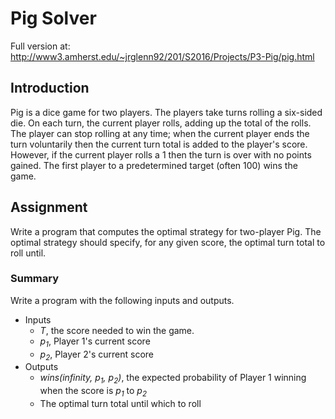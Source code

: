 # Pig Solver

Full version at: http://www3.amherst.edu/~jrglenn92/201/S2016/Projects/P3-Pig/pig.html

## Introduction
Pig is a dice game for two players. The players take turns rolling a six-sided die. On each turn, the current player rolls, adding up the total of the rolls. The player can stop rolling at any time; when the current player ends the turn voluntarily then the current turn total is added to the player's score. However, if the current player rolls a 1 then the turn is over with no points gained. The first player to a predetermined target (often 100) wins the game.

## Assignment
Write a program that computes the optimal strategy for two-player Pig. The optimal strategy should specify, for any given score, the optimal turn total to roll until.

### Summary
Write a program with the following inputs and outputs.

* Inputs
  * _T_, the score needed to win the game.
  * _p<sub>1</sub>_, Player 1's current score
  * _p<sub>2</sub>_, Player 2's current score
* Outputs
  * _wins(infinity, p<sub>1</sub>, p<sub>2</sub>)_, the expected probability of Player 1 winning when the score is _p<sub>1</sub>_ to _p<sub>2</sub>_
  * The optimal turn total until which to roll

<!--### Details-->

<!--We can determine the optimal strategy by approximating the standard game by one that ends in a tie after a predetermined number of turns. As the maximum number of turns goes to inifinity the optimal strategy for the modified game will converge to the optimal strategy for the standard game. The optimal strategy for the modified game can be calculated using the following recurrence for _wins(n, x, y)_, the expected number of wins for Player 1 when there are _n_ turns remaining and the score is _x_ to _y_ (when _n_ is even, it is Player 1's turn).-->


